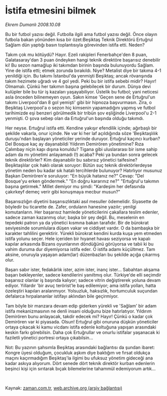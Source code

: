 # İstifa etmesini bilmek

*Ekrem Dumanlı 2008.10.08*

<tr><td class="metin" colspan="2" style="padding-top: 20px; padding-left: 5px; padding-right: 10px;">Bu bir futbol yazısı değil. Futbolla ilgili ama futbol yazısı değil. Önce olayın futbola bakan yönünden kısa bir özet:Beşiktaş Teknik Direktörü Ertuğrul Sağlam dün yaptığı basın toplantısıyla görevinden istifa etti. Neden?</td></tr><tr><td class="metin" colspan="2" style="padding-top: 20px; padding-left: 5px; padding-right: 10px;"><p> Takım çok mu kötüydü? Hayır. Ezeli rakipleri Fenerbahçe'den 8 puan, Galatasaray'dan 3 puan öndeyken hangi teknik direktöre başarısız denebilir ki! Bu sezon namağlup iki takımdan birinin başında bulunuyordu Sağlam. Yine de istifa etti; etmek zorunda bırakıldı. Niye? Metalist diye bir takıma 4-1 yenildiği için. Bu takımı İstanbul'da yenmişti Beşiktaş; ancak rövanşında takım hezimete uğradı ve 4 gol yedi. Peki bu bir istifa sebebi midir? Hayır! Olmamalı. Çünkü her takımın başına gelebilecek bir durum. Dünya devi kulüpler bile bu tür iş kazaları yaşayabiliyor. Üstelik bu futbol; yani neticesi asla önceden bilinemeyen oyun. Sakın kimse 'Geçen sene de Ertuğrul'un takımı Liverpool'dan 8 gol yemişti' gibi bir hipnoza başvurmasın. Zira, o Beşiktaş Liverpool'a o sezon hiç kimsenin yapamadığını yapmış ve futbol tarihimizde eşi benzeri görülmedik bir tribün şov eşliğinde Liverpool'u 2-1 yenmişti. O şova sebep olan da Ertuğrul'un başında olduğu takımdı. 
<p>Her neyse. Ertuğrul istifa etti. Kendine yakışır efendilik içinde; ağırbaşlı bir şekilde vakarla, onur içinde. Ne var ki her laf açıldığında söze 'Beşiktaşlılık duruşu'ndan başlayan yöneticiler yerinde duruyor. Ertuğrul kaçıncı kurban? Del Bosque kaç ay dayanabildi Yıldırım Demirören yönetimine? Rıza Çalımbay niçin kapı dışına konuldu? Tigana gibi uluslararası bir isme sahip adam da mı yönetimi anlayamadı (!) acaba? Peki ya bundan sonra gelecek teknik direktörler? Kim dayanabilir bu sabırsız yönetici taifesine? Beşiktaşlılar çok haklı olarak soruyor: Bütün suç teknik direktörlerdeyse yönetim neden bu kadar sık hatalı tercihlerde bulunuyor? Hatırlıyor musunuz Başkan Demirören'e soruluyor: "En büyük hatanız ne?" Cevap: "Del Bosque'yu erken göndermek." "En doğru kararınız ne?" "Ertuğrul'u takımın başına getirmek." Millet demiyor mu şimdi: "Kardeşim her defasında çakırkeyf demeç verir gibi konuşmaya mecbur musun?"
<p>Başarısızlığın diyetini başarısızlıktaki asıl mesuller ödemelidir. Siyasette de böyledir bu ticarette de. Zafer, orduların hanesine yazılır; yenilgi komutanların. Her başarısız hamlede yöneticilerini çakallara teslim edenler, sadece zaman kazanmış olur; başka bir şey değil. Bu, meselenin en tepedeki patron ya da yönetici kısmına bakan tarafıdır. Bir de bürokrat seviyesinde sorumlulara düşen vakar ve ciddiyet vardır. O da bambaşka bir karakter tahlilini gerektirir. Yürekli bürokrat kendini kurda kuşa yem etmeden istifa yolunu seçer. Hele içeriden bir hıyanet havası seziyorsa ve kapalı kapılar arkasında Bizans oyunlarının döndüğünü görüyorsa ve tabii ki bu vahim duruma dur diyemiyorsa istifa eder. O istifa adamı küçültmez. Tam aksine, onuruyla yaşayan adam(lar) düzenbazları bu şekilde açığa çıkarmış olur. 
<p>Başarı sabır ister, fedakârlık ister, azim ister, inanç ister... Sabahtan akşama başarı bekleyenler, sadece kendilerini yanıltmış olur. Türkiye'de elli seçimdir başarısız olanlar iş başında kalıyor; sadece vitrin değiştirerek yoluna devam ediyor. Yıllardır 'bir avuç terörist'le baş edilemiyor; ama istifa yolları, hatta özeleştiri kapıları aralanmıyor. Yolsuzluk, haksızlık, hortumculuk suçundan defalarca hırpalananlar istifayı aklından bile geçirmiyor. 
<p>Tam böyle bir manzara devam edip giderken yürekli ve 'Sağlam' bir adam istifa mekanizmasının ne denli insani olduğunu bize hatırlatıyor. Yıldırım Demirören bunu anlayacak, takdir edecek mi? Hayır! Çünkü o kadar çok Demirören var ki piyasada. Olsun! Ertuğrul gibi onuruna düşkün yöneticiler ortaya çıkacak ki kamu vicdanı istifa edenle koltuğuna yapışan arasındaki keskin farkı görebilsin. Daha çok Ertuğrullar ve onurlu istifalar yaşanacak ki faziletli yönetici portresi ortaya çıkabilsin...
<p>Not: Bu yazının şahsımla Beşiktaş arasındaki bağlantısı da şundan ibaret: Kongre üyesi olduğum, çocukluk aşkım diye baktığım ve fırsat oldukça maçını kaçırmadığım Beşiktaş'la ilgimi bu ufuksuz yönetim gideceği ana kadar askıya alıyorum. Dört senede dört teknik direktör kurban edenlerin beşinci kişi için sırıtarak bıçak bilemelerine tahammül edemiyorum artık...
<p><br/></p></p></p></p></p></p></p></td></tr>

Kaynak: [zaman.com.tr](http://zaman.com.tr/yazar.do?yazino=746785), [web.archive.org (arşiv bağlantısı)](http://web.archive.org/web/20081210144401/http://zaman.com.tr:80/yazar.do?yazino=746785)
